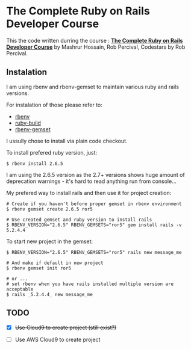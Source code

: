 # The Complete Ruby on Rails Developer Course

This the code written durring the course :
**[The Complete Ruby on Rails Developer Course](https://www.udemy.com/course/the-complete-ruby-on-rails-developer-course/)** by Mashrur Hossain, Rob Percival, Codestars by Rob Percival. 

## Instalation

I am using rbenv and rbenv-gemset to maintain various ruby and rails versions.

For instalation of those please refer to:
- [rbenv](https://github.com/rbenv/rbenv)
- [ruby-build](https://github.com/rbenv/ruby-build)
- [rbenv-gemset](https://github.com/jf/rbenv-gemset)

I ussully chose to install via plain code checkout. 

To install prefered ruby version, just:
```
$ rbenv install 2.6.5
```

I am using the 2.6.5 version as the 2.7+ versions shows huge amount of deprecation warnings - it's hard to read anything run from console... 

My prefered way to install rails and then use it for project creation:
```
# Create if you haven't before proper gemset in rbenv environment
$ rbenv gemset create 2.6.5 ror5

# Use created gemset and ruby version to install rails
$ RBENV_VERSION="2.6.5" RBENV_GEMSETS="ror5" gem install rails -v 5.2.4.4
```

To start new project in the gemset:
```
$ RBENV_VERSION="2.6.5" RBENV_GEMSETS="ror5" rails new message_me

# And make if default in new project
$ rbenv gemset init ror5

# or ... 
# set rbenv when you have rails installed multiple version are acceptable 
$ rails _5.2.4.4_ new message_me
```

## TODO

- [x] ~~Use Cloud9 to create project (still exist?)~~
- [ ] Use AWS Cloud9 to create project

